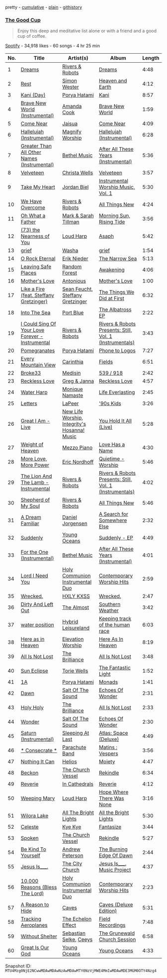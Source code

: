 pretty - [cumulative](/playlists/cumulative/37i9dQZF1DWUEbH7oMQunS.md) - [plain](/playlists/plain/37i9dQZF1DWUEbH7oMQunS) - [githistory](https://github.githistory.xyz/mackorone/spotify-playlist-archive/blob/main/playlists/plain/37i9dQZF1DWUEbH7oMQunS)

### [The Good Cup](https://open.spotify.com/playlist/37i9dQZF1DWUEbH7oMQunS)

> Enjoy this deep and meditative list  alone or with a friend and a good cup of coffee.

[Spotify](https://open.spotify.com/user/spotify) - 34,918 likes - 60 songs - 4 hr 25 min

| No. | Title | Artist(s) | Album | Length |
|---|---|---|---|---|
| 1 | [Dreams](https://open.spotify.com/track/1LbPuFrhTY3mwrIvOGGWRn) | [Rivers & Robots](https://open.spotify.com/artist/41yDmxekjnWShKi6nRmzZ4) | [Dreams](https://open.spotify.com/album/6d9lh8EoMSl1jmucqyoerC) | 4:48 |
| 2 | [Rest](https://open.spotify.com/track/5KgvL2S0YiQFP7bziJMJtS) | [Simon Wester](https://open.spotify.com/artist/2qUycRIHExBVUPIoq6RUkO) | [Heaven and Earth](https://open.spotify.com/album/5ioY02X8g47d9xxFcmgyRx) | 4:12 |
| 3 | [Kani \(Day\)](https://open.spotify.com/track/5h5CZG6DA94wk4lkf0a3bc) | [Porya Hatami](https://open.spotify.com/artist/6qGn1dMbzeGodjzNfzG4gZ) | [Kani](https://open.spotify.com/album/17gT7g6MJFP9JVAGYewSao) | 8:57 |
| 4 | [Brave New World \(Instrumental\)](https://open.spotify.com/track/2Ca3o4dhghbtJgrtgOzyw3) | [Amanda Cook](https://open.spotify.com/artist/53Gnd3lGlcL8ua9Yyu9xDP) | [Brave New World](https://open.spotify.com/album/3oQQHU0q1xYRXOLZuaqFwb) | 1:59 |
| 5 | [Come Near](https://open.spotify.com/track/6L35gpPSKYwCyJWGEH4ucP) | [Jaisua](https://open.spotify.com/artist/7u5RAgXZgtZJ7yINfxdUc5) | [Come Near](https://open.spotify.com/album/6uElGh9tQQTiDZXnxRoG7e) | 4:09 |
| 6 | [Hallelujah \(Instrumental\)](https://open.spotify.com/track/4ldTfT3bAMz6fLnSOkineb) | [Magnify Worship](https://open.spotify.com/artist/6PkpPJKGGLwWKOTdJ1Qwg2) | [Hallelujah \(Instrumental\)](https://open.spotify.com/album/1ihY9iKIY9ksHOYVjZzIHB) | 6:28 |
| 7 | [Greater Than All Other Names \(Instrumental\)](https://open.spotify.com/track/0kk8MqjYbkW5C7cvKBf1yq) | [Bethel Music](https://open.spotify.com/artist/26T4yOaOoFJvUvxR87Y9HO) | [After All These Years \(Instrumental\)](https://open.spotify.com/album/3oeoGMDFnsw8FCnQuIghpx) | 5:36 |
| 8 | [Velveteen](https://open.spotify.com/track/4EqMffOPYDDgXlwPgYgbUy) | [Christa Wells](https://open.spotify.com/artist/3gCNiuPNPiAA5UQSgb8Uby) | [Velveteen](https://open.spotify.com/album/5VjY0h9wEbhKYaYuk3QXnO) | 3:57 |
| 9 | [Take My Heart](https://open.spotify.com/track/4FtDp8L6RFyTJY61LWUJkW) | [Jordan Biel](https://open.spotify.com/artist/47ajtsMyL04FFtTblqx4Iw) | [Instrumental Worship Music, Vol\. 1](https://open.spotify.com/album/3MJUlOTqubrCSjFJGhmkNx) | 5:30 |
| 10 | [We Have Overcome](https://open.spotify.com/track/5kw4tBzuZmZpmlzDHjAuAn) | [Rivers & Robots](https://open.spotify.com/artist/41yDmxekjnWShKi6nRmzZ4) | [All Things New](https://open.spotify.com/album/3jXUhc7v2rGvSJss6cxt6a) | 4:24 |
| 11 | [Oh What a Father](https://open.spotify.com/track/599w7fRMgsd0TBKfKsej0D) | [Mark & Sarah Tillman](https://open.spotify.com/artist/4GdeUL15baI90obDfYOvqX) | [Morning Sun, Rising Tide](https://open.spotify.com/album/5ZFrFQRF1EHUDh49toRT16) | 3:56 |
| 12 | [\(73\) the Nearness of You](https://open.spotify.com/track/6Srfwh0SwoVrtQCir2Ywo7) | [Loud Harp](https://open.spotify.com/artist/1Tzbi2wUUDgttZfg5u6Gqu) | [Asaph](https://open.spotify.com/album/50pG0JOvL2leQ83ftMLLf5) | 5:42 |
| 13 | [grief](https://open.spotify.com/track/0SX1qaheouzVAXB99VdJ77) | [Washa](https://open.spotify.com/artist/7pjYf2S6lvNwiUjmoDpcOX) | [grief](https://open.spotify.com/album/6RHfp3PnUPOTGr63QSTO0M) | 1:54 |
| 14 | [O Rock Eternal](https://open.spotify.com/track/5jESluIHyWKrA6DNA9HuUH) | [Erik Nieder](https://open.spotify.com/artist/5LfJyJ9ZnWxRWawuGFIMMh) | [The Narrow Sea](https://open.spotify.com/album/6sYxNRjg8MYDCdkDT1BfM8) | 5:13 |
| 15 | [Leaving Safe Places](https://open.spotify.com/track/5atbh6Zl7HLrtu50KNEjAc) | [Random Forest](https://open.spotify.com/artist/2FIKDET7MkO9hQgSyIW9ia) | [Awakening](https://open.spotify.com/album/5ZepsoS1zp9MHxH27TQqgm) | 4:06 |
| 16 | [Mother's Love](https://open.spotify.com/track/4okDfRfgksPHIfcQg0EO7f) | [Antonious](https://open.spotify.com/artist/4bILf77uMe0hzVlzHI5NYJ) | [Mother's Love](https://open.spotify.com/album/1meXXuh2oMMPXaxwidgVh0) | 1:00 |
| 17 | [Like a Fire \(feat\. Steffany Gretzinger\)](https://open.spotify.com/track/67CPUTw6oKStnmrIc0En6p) | [Sean Feucht](https://open.spotify.com/artist/3DJuBJtjHdjAXlpIZCltTR), [Steffany Gretzinger](https://open.spotify.com/artist/2akNRvGNB400IDDUMr1PHW) | [The Things We Did at First](https://open.spotify.com/album/3VS7ZrBjKzBWB7rYca7ALh) | 6:32 |
| 18 | [Into The Sea](https://open.spotify.com/track/5JhhawSlXCSYcu48LafOIn) | [Port Blue](https://open.spotify.com/artist/5YIHh4jZTLeCFsqCcrUQQY) | [The Albatross EP](https://open.spotify.com/album/7bW6ltN8Z9FWMeyBBwZ24H) | 2:22 |
| 19 | [I Could Sing Of Your Love Forever \- Instrumental](https://open.spotify.com/track/2Lb8tCvwV9CVSEjO9uTWWI) | [Rivers & Robots](https://open.spotify.com/artist/41yDmxekjnWShKi6nRmzZ4) | [Rivers & Robots Presents: Still, Vol\. 1 \(Instrumentals\)](https://open.spotify.com/album/4g34k44C3ymTpr86zk1FJM) | 3:43 |
| 20 | [Pomegranates](https://open.spotify.com/track/26p4guqZWBNsBSLTifE1Dy) | [Porya Hatami](https://open.spotify.com/artist/6qGn1dMbzeGodjzNfzG4gZ) | [Phone to Logos](https://open.spotify.com/album/3wowrmigbeUtUDfV2TociG) | 7:27 |
| 21 | [Every Mountain View](https://open.spotify.com/track/0QRGDEAWr8NtuUMKRpDzMh) | [Carinthia](https://open.spotify.com/artist/5EeqUStk4qDhsJk5RY2AQU) | [Fields](https://open.spotify.com/album/3i6D6F3708zUuNSA3zrf8s) | 6:51 |
| 22 | [Broke33](https://open.spotify.com/track/166QeYXOW2yS5Xy3q9V3GK) | [Medisin](https://open.spotify.com/artist/6lIxY5ICk6CAzFHERpAZnv) | [539 / 918](https://open.spotify.com/album/0s4EPOmFEtFvVxydSdnubg) | 2:42 |
| 23 | [Reckless Love](https://open.spotify.com/track/4odhDLNCwWGUBiuyh0SYzH) | [Greg & Janna](https://open.spotify.com/artist/50hdYBalxcpRtX8yfmUGIZ) | [Reckless Love](https://open.spotify.com/album/0VN15bs7ifMLjFeOX0WzW3) | 4:57 |
| 24 | [Water Harp](https://open.spotify.com/track/3Nou5g8qSke2RT562MoAtn) | [Monique Namaste](https://open.spotify.com/artist/2VJ1YcC9zBjH3qq7qKWa1y) | [Life Everlasting](https://open.spotify.com/album/5y2OSWGTgPA1M7Vf2BMtn0) | 2:45 |
| 25 | [Letters](https://open.spotify.com/track/0cqSEpg2nYbneh7RGNrDcp) | [LaPeer](https://open.spotify.com/artist/6rPGKWFVuwuRPPuh1QitHc) | ['90s Kids](https://open.spotify.com/album/5m0Qi0Nb6i8sQSqUu6HL69) | 3:26 |
| 26 | [Great I Am \- Live](https://open.spotify.com/track/3rJAP9G6hjx2kN8Jsvas09) | [New Life Worship](https://open.spotify.com/artist/0wCMw81dQdNPMRB4zadq5g), [Integrity's Hosanna! Music](https://open.spotify.com/artist/72iDlGYfVrntfpKzmAv0Hn) | [You Hold It All \(Live\)](https://open.spotify.com/album/7ELf5tQ4o4MQP1d6Ps8t5R) | 5:28 |
| 27 | [Weight of Heaven](https://open.spotify.com/track/0D0ETltqKcvZtzDl28aDxn) | [Mezzo Piano](https://open.spotify.com/artist/5DD8fdenQJ9zgVLaQVYdPQ) | [Love Has a Name](https://open.spotify.com/album/7DIUx9Uh25qsnGXoDzuOCN) | 4:30 |
| 28 | [More Love, More Power](https://open.spotify.com/track/04M4Yr4GwxR7S5rby2kC3M) | [Eric Nordhoff](https://open.spotify.com/artist/6egf9BaYi17rYFHpsrELXd) | [Quietime \- Worship](https://open.spotify.com/album/4MQOwp7qP6PkADKeZG859X) | 5:46 |
| 29 | [The Lion And The Lamb \- Instrumental](https://open.spotify.com/track/4G46PbCzNXjAzYbzYGNc8Z) | [Rivers & Robots](https://open.spotify.com/artist/41yDmxekjnWShKi6nRmzZ4) | [Rivers & Robots Presents: Still, Vol\. 1 \(Instrumentals\)](https://open.spotify.com/album/4g34k44C3ymTpr86zk1FJM) | 4:02 |
| 30 | [Shepherd of My Soul](https://open.spotify.com/track/5JNhtYiyGpQQ6pDFtfpLLz) | [Rivers & Robots](https://open.spotify.com/artist/41yDmxekjnWShKi6nRmzZ4) | [All Things New](https://open.spotify.com/album/3jXUhc7v2rGvSJss6cxt6a) | 5:46 |
| 31 | [A Dream Familiar](https://open.spotify.com/track/0yFZ87wdLgoe0EtIh0BlgD) | [Daniel Jorgensen](https://open.spotify.com/artist/7ICe7sy78x2x8RhIfjj6kJ) | [A Search for Somewhere Else](https://open.spotify.com/album/0yqsLV1ezlAjFwXmvZ5tHs) | 2:32 |
| 32 | [Suddenly](https://open.spotify.com/track/5hcTf54Yvz9DKpshg3DGnL) | [Young Oceans](https://open.spotify.com/artist/41crVXG3GeS8TmyWEaPZVr) | [Suddenly \- EP](https://open.spotify.com/album/34CL0SBwvESZpXED6Xy3vN) | 4:49 |
| 33 | [For the One \(Instrumental\)](https://open.spotify.com/track/5lIzS6ZG36fw5LK6pDri7R) | [Bethel Music](https://open.spotify.com/artist/26T4yOaOoFJvUvxR87Y9HO) | [After All These Years \(Instrumental\)](https://open.spotify.com/album/3oeoGMDFnsw8FCnQuIghpx) | 4:01 |
| 34 | [Lord I Need You](https://open.spotify.com/track/6eEqMhbiCFUyJYq37x3TEu) | [Holy Communion Instrumental Duo](https://open.spotify.com/artist/7HLH8rV5mrT0SesUoaKEEr) | [Contemporary Worship Hits](https://open.spotify.com/album/7g1PlQ8FKj3oqvaBHkQTSB) | 2:59 |
| 35 | [Wrecked.](https://open.spotify.com/track/7w5WkTpJNikuB7aXgvfh3q) | [HXLY KXSS](https://open.spotify.com/artist/7yCFIIPxCy84VS0y2TUazj) | [Wrecked.](https://open.spotify.com/album/0uTrToNIkOO7fUsgDBz14M) | 2:47 |
| 36 | [Dirty And Left Out](https://open.spotify.com/track/1SLJG1GJq87z1OKOn8YYNX) | [The Almost](https://open.spotify.com/artist/5X09SRt3qx77eh0XRreLjr) | [Southern Weather](https://open.spotify.com/album/5NtcxePyijMGPbFfmv5LgA) | 3:42 |
| 37 | [water position](https://open.spotify.com/track/06uSXwDFFz3vqAVVAZ5bGY) | [Hybrid Leisureland](https://open.spotify.com/artist/2BKGxQhaUFgd8xAIkd5yb4) | [Keeping track of the human race](https://open.spotify.com/album/5lgnsP7k8dlzJZZJEiMni5) | 6:03 |
| 38 | [Here as in Heaven](https://open.spotify.com/track/0fPwregqch9wLJj4yQH6Bk) | [Elevation Worship](https://open.spotify.com/artist/3YCKuqpv9nCsIhJ2v8SMix) | [Here As In Heaven](https://open.spotify.com/album/6KToyzPBIfHNyB5vWEfjrF) | 8:19 |
| 39 | [All Is Not Lost](https://open.spotify.com/track/5RGTm1UzGhSuNAkrq1XIrA) | [The Brilliance](https://open.spotify.com/artist/26nltVmOVeIfYmwcmqTm7e) | [All Is Not Lost](https://open.spotify.com/album/3tFBH9TyKnenOi1E6bjRbz) | 3:48 |
| 40 | [Sun Eclipse](https://open.spotify.com/track/7yz7Kgs62Q93YwzRGWuwtK) | [Torie Wells](https://open.spotify.com/artist/2ufeiEA4rxHarSoWXe3su1) | [The Fantastic Light](https://open.spotify.com/album/1DW43OX2HqhX2ovFZBADdW) | 1:52 |
| 41 | [1A](https://open.spotify.com/track/7DBHgRCxyDh8G3p62yHd9g) | [Porya Hatami](https://open.spotify.com/artist/6qGn1dMbzeGodjzNfzG4gZ) | [Monads](https://open.spotify.com/album/2qrEhYgAOyshZHr08hlMaf) | 1:41 |
| 42 | [Dawn](https://open.spotify.com/track/5rFYyHoZgm6EaOw1NsHJP5) | [Salt Of The Sound](https://open.spotify.com/artist/0S3L6vtzNN4ArFWH2709SB) | [Echoes Of Wonder](https://open.spotify.com/album/0DuV8V9ZQQ7LnD22evmLsd) | 2:31 |
| 43 | [Holy Holy](https://open.spotify.com/track/4bAPk8AwHTAs5eMOt2yjbj) | [The Brilliance](https://open.spotify.com/artist/26nltVmOVeIfYmwcmqTm7e) | [All Is Not Lost](https://open.spotify.com/album/3tFBH9TyKnenOi1E6bjRbz) | 2:33 |
| 44 | [Wonder](https://open.spotify.com/track/3oBZhDhGuOfhrKjOEwgfWF) | [Salt Of The Sound](https://open.spotify.com/artist/0S3L6vtzNN4ArFWH2709SB) | [Echoes Of Wonder](https://open.spotify.com/album/0DuV8V9ZQQ7LnD22evmLsd) | 2:30 |
| 45 | [Saturn \(Instrumental\)](https://open.spotify.com/track/3ruBQU9YbaCP3DchyKNK4V) | [Sleeping At Last](https://open.spotify.com/artist/0MeLMJJcouYXCymQSHPn8g) | [Atlas: Space \(Deluxe\)](https://open.spotify.com/album/4D4rqEvVjxiQfN4iTUCiQH) | 4:49 |
| 46 | [\* Consecrate \*](https://open.spotify.com/track/36yXoh8itnI8XhHmKYfhUK) | [Parachute Band](https://open.spotify.com/artist/32vh2QQNm1zEgZHFREPiUk) | [Matins : Vespers](https://open.spotify.com/album/3OhQyo52BxUJLD1FaquZPv) | 3:56 |
| 47 | [Nothing It Can](https://open.spotify.com/track/4YEKwC3ipNg9LdR02OL8h2) | [Helios](https://open.spotify.com/artist/592TFYwu9Qb0RC1hKDbX2w) | [Moiety](https://open.spotify.com/album/26bsye3Q78IE7Kees8v8iO) | 4:47 |
| 48 | [Beckon](https://open.spotify.com/track/6IpXNBpVT5XoHatpnzyqts) | [The Church Vessel](https://open.spotify.com/artist/56kazKXQjQT2Xy9k8HM5so) | [Rekindle](https://open.spotify.com/album/6K5RqO1b7s6iQhF0FOhrJk) | 6:34 |
| 49 | [Reverie](https://open.spotify.com/track/1ap1u1rzIpmJu9bRwyxYLa) | [In Cathedrals](https://open.spotify.com/artist/2a3Z1GLgmyfTgeK4r5Zu3n) | [Reverie](https://open.spotify.com/album/0dtL3GrsD3XfJA9YMBDhN1) | 4:12 |
| 50 | [Weeping Mary](https://open.spotify.com/track/3S96UVk0yav8F1MagcPYas) | [Loud Harp](https://open.spotify.com/artist/1Tzbi2wUUDgttZfg5u6Gqu) | [Hope Where There Was None](https://open.spotify.com/album/0r8wBWtCnNlJP5YE0vPLO5) | 3:16 |
| 51 | [Wilora Lake](https://open.spotify.com/track/3i1snwRlVC8Xf7SvBe72DI) | [All The Bright Lights](https://open.spotify.com/artist/1jcBaDji032lL60oRtCSKj) | [All the Bright Lights](https://open.spotify.com/album/482FZEz4s4xyx0hjk2GMB7) | 5:30 |
| 52 | [Celeste](https://open.spotify.com/track/32vbfNxA95SEawzrQSqcgv) | [Kye Kye](https://open.spotify.com/artist/7hB1zE5jfaEcmtLjnFpOGZ) | [Fantasize](https://open.spotify.com/album/41Ifm24Z3c8pAIFxMWUJp3) | 3:44 |
| 53 | [Spoken](https://open.spotify.com/track/3M0i0Pxv9iYUdj6siKwiyv) | [The Church Vessel](https://open.spotify.com/artist/56kazKXQjQT2Xy9k8HM5so) | [Rekindle](https://open.spotify.com/album/6K5RqO1b7s6iQhF0FOhrJk) | 5:27 |
| 54 | [Be Kind To Yourself](https://open.spotify.com/track/1wGT5V8UDHe2Hd4UU9YFuM) | [Andrew Peterson](https://open.spotify.com/artist/1HYNk3B7EsRPIqAOACgjK1) | [The Burning Edge Of Dawn](https://open.spotify.com/album/4entt8rqr2zBv3UyyhnTsc) | 2:44 |
| 55 | [Jesus Is\_\_\_.](https://open.spotify.com/track/1ilsVjIPYIxPyjunBeDFLP) | [The City Church](https://open.spotify.com/artist/6HWUXnbMgWLWzkQAiTb4MZ) | [Jesus Is\_\_\_\. Music Project](https://open.spotify.com/album/05hvkkM29nIor7aT515II2) | 4:37 |
| 56 | [10,000 Reasons \(Bless The Lord\)](https://open.spotify.com/track/62ESFZYSM6LhMPYbXQGYNx) | [Holy Communion Instrumental Duo](https://open.spotify.com/artist/7HLH8rV5mrT0SesUoaKEEr) | [Contemporary Worship Hits](https://open.spotify.com/album/7g1PlQ8FKj3oqvaBHkQTSB) | 2:23 |
| 57 | [A Reason to Hide](https://open.spotify.com/track/4pffZgndhbmArERQwcVYSk) | [Caves](https://open.spotify.com/artist/2tzzfW0A5ktHkQ8W2JcBxD) | [Caves \(Deluxe Edition\)](https://open.spotify.com/album/7mIWBTJ3wBaYOtLiL0zwtJ) | 5:31 |
| 58 | [Tracking Aeroplanes](https://open.spotify.com/track/4J4yJ9VpPIIsRDf9w4cPG7) | [The Echelon Effect](https://open.spotify.com/artist/20lGLFmdtadbUYmqzFRcA2) | [Field Recordings](https://open.spotify.com/album/0TNUVnjYHwbsilNnbweuZa) | 7:48 |
| 59 | [Without Shelter](https://open.spotify.com/track/0mdBzoEiRNM2CFOuCmbUsb) | [Sebastian Selke](https://open.spotify.com/artist/3mvFzNzTcfPjg0gPiN90ui), [Ceeys](https://open.spotify.com/artist/6K8BBZapSLE6XGXF4htbIT) | [The Grunewald Church Session](https://open.spotify.com/album/6oLX7bPI80ncEhjsb997KY) | 6:58 |
| 60 | [Great Is Our God](https://open.spotify.com/track/5TO4KuGzOBKG6CqxHm4wRD) | [Young Oceans](https://open.spotify.com/artist/41crVXG3GeS8TmyWEaPZVr) | [Young Oceans](https://open.spotify.com/album/1367PHceftcW1GcBTbzuzB) | 4:33 |

Snapshot ID: `MTU4Mzg0NjE2NCwwMDAwMDAwNzAwMDAwMTY0NzVjMWE4MmIwMDAwMDE3MGM0OTY4Nzg4`
